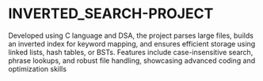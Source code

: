 # INVERTED_SEARCH-PROJECT
Developed using C language and DSA, the project parses large files, builds an inverted index for keyword mapping, and ensures efficient storage using linked lists, hash tables, or BSTs. Features include case-insensitive search, phrase lookups, and robust file handling, showcasing advanced coding and optimization skills
